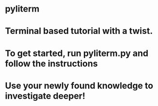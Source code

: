 # pyliterm
# Terminal based tutorial with a twist. 
# To get started, run pyliterm.py and follow the instructions
# Use your newly found knowledge to investigate deeper!
